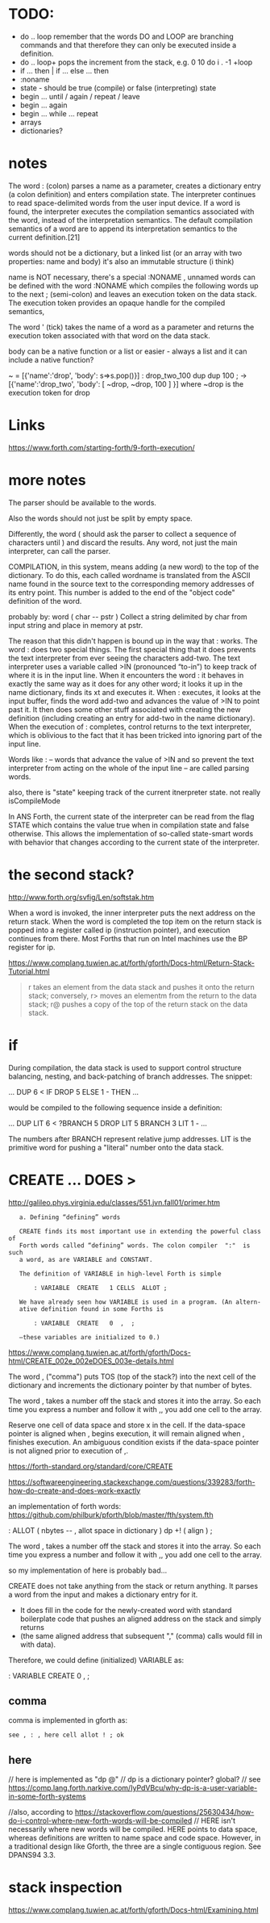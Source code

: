 
# TODO:

- do .. loop remember that the words DO and LOOP are branching commands and that therefore they can only be executed inside a definition.
- do .. loop+ pops the increment from the stack, e.g. 0 10 do i . -1 +loop
- if ... then | if ... else ... then
- :noname
- state - should be true (compile) or false (interpreting) state
- begin ... until / again / repeat / leave
- begin ... again
- begin ... while ... repeat
- arrays
- dictionaries?

# notes 

The word : (colon) parses a name as a parameter, creates a dictionary entry (a colon definition) and enters compilation state. The interpreter continues to read space-delimited words from the user input device. If a word is found, the interpreter executes the compilation semantics associated with the word, instead of the interpretation semantics. The default compilation semantics of a word are to append its interpretation semantics to the current definition.[21]

words should not be a dictionary, but a linked list (or an array with two properties: name and body)
it's also an immutable structure (i think)

name is NOT necessary, there's a special :NONAME , unnamed words can be defined with the word :NONAME which compiles the following words up to the next ; (semi-colon) and leaves an execution token on the data stack. The execution token provides an opaque handle for the compiled semantics,

The word ' (tick) takes the name of a word as a parameter and returns the execution token associated with that word on the data stack.

body can be a native function or a list
or easier - always a list and it can include a native function?

~ = [{'name':'drop', 'body': s=>s.pop()}]
: drop_two_100 dup dup 100 ; -> [{'name':'drop_two', 'body': [ ~drop,  ~drop, 100 ] }] where ~drop is the execution token for drop

# Links

https://www.forth.com/starting-forth/9-forth-execution/

# more notes

The parser should be available to the words. 

Also the words should not just be split by empty space.

Differently, the word ( should ask the parser to collect a sequence of characters until ) and discard the results.
Any word, not just the main interpreter, can call the parser.

COMPILATION, in this system, means adding (a new word) to the top of the dictionary. To do this, each called wordname is translated from the ASCII name found in the source text to the corresponding memory addresses of its entry point. This number is added to the end of the "object code" definition of the word.

probably by: word	( char -- pstr ) 	Collect a string delimited by char from input string and place in memory at pstr.

The reason that this didn't happen is bound up in the way that : works. The word : does two special things. The first special thing that it does prevents the text interpreter from ever seeing the characters add-two. The text interpreter uses a variable called >IN (pronounced “to-in”) to keep track of where it is in the input line. When it encounters the word : it behaves in exactly the same way as it does for any other word; it looks it up in the name dictionary, finds its xt and executes it. When : executes, it looks at the input buffer, finds the word add-two and advances the value of >IN to point past it. It then does some other stuff associated with creating the new definition (including creating an entry for add-two in the name dictionary). When the execution of : completes, control returns to the text interpreter, which is oblivious to the fact that it has been tricked into ignoring part of the input line.

Words like : – words that advance the value of >IN and so prevent the text interpreter from acting on the whole of the input line – are called parsing words.

also, there is "state" keeping track of the current itnerpreter state. not really isCompileMode

In ANS Forth, the current state of the interpreter can be read from the flag STATE which contains the value true when in compilation state and false otherwise. This allows the implementation of so-called state-smart words with behavior that changes according to the current state of the interpreter.

# the second stack?

http://www.forth.org/svfig/Len/softstak.htm

When a word is invoked, the inner interpreter puts the next address on the return stack. When the word is completed the top item on the return stack is popped into a register called ip (instruction pointer), and execution continues from there. Most Forths that run on Intel machines use the BP register for ip.

https://www.complang.tuwien.ac.at/forth/gforth/Docs-html/Return-Stack-Tutorial.html

>r takes an element from the data stack and pushes it onto the return stack; conversely, r> moves an elementm from the return to the data stack; r@ pushes a copy of the top of the return stack on the data stack.

# if

During compilation, the data stack is used to support control structure balancing, nesting, and back-patching of branch addresses. The snippet:

 ... DUP 6 < IF DROP 5 ELSE 1 - THEN ...

would be compiled to the following sequence inside a definition:

 ... DUP LIT 6 < ?BRANCH 5  DROP LIT 5  BRANCH 3  LIT 1 - ...

The numbers after BRANCH represent relative jump addresses. LIT is the primitive word for pushing a "literal" number onto the data stack.

# CREATE ... DOES >

http://galileo.phys.virginia.edu/classes/551.jvn.fall01/primer.htm

       a. Defining “defining” words 

       CREATE finds its most important use in extending the powerful class of 
       Forth words called “defining” words. The colon compiler  ":"  is such 
       a word, as are VARIABLE and CONSTANT. 

       The definition of VARIABLE in high-level Forth is simple 

           : VARIABLE  CREATE   1 CELLS  ALLOT ;

       We have already seen how VARIABLE is used in a program. (An altern-
       ative definition found in some Forths is

           : VARIABLE  CREATE   0  ,  ;

       —these variables are initialized to 0.)

https://www.complang.tuwien.ac.at/forth/gforth/Docs-html/CREATE_002e_002eDOES_003e-details.html

The word , ("comma") puts TOS (top of the stack?) into the next cell of the dictionary and increments the dictionary pointer by that number of bytes.

The word , takes a number off the stack and stores it into the array. So each time you express a number and follow it with ,, you add one cell to the array.

Reserve one cell of data space and store x in the cell. If the data-space pointer is aligned when , begins execution, it will remain aligned when , finishes execution. An ambiguous condition exists if the data-space pointer is not aligned prior to execution of ,.

https://forth-standard.org/standard/core/CREATE

https://softwareengineering.stackexchange.com/questions/339283/forth-how-do-create-and-does-work-exactly

an implementation of forth words:
https://github.com/philburk/pforth/blob/master/fth/system.fth

: ALLOT ( nbytes -- , allot space in dictionary ) dp +! ( align ) ;

The word , takes a number off the stack and stores it into the array. So each time you express a number and follow it with ,, you add one cell to the array.

so my implementation of here is probably bad...

CREATE does not take anything from the stack or return anything. It parses a word from the input and makes a dictionary entry for it. 
- It does fill in the code for the newly-created word with standard boilerplate code that pushes an aligned address on the stack and simply returns 
- (the same aligned address that subsequent "," (comma) calls would fill in with data). 

Therefore, we could define (initialized) VARIABLE as:

: VARIABLE CREATE 0 , ;

## comma

comma is implemented in gforth as:

`
see ,
: ,
  here cell allot ! ; ok
`

## here 

// here is implemented as "dp @"
// dp is a dictionary pointer? global?
// see https://comp.lang.forth.narkive.com/IyPdVBcu/why-dp-is-a-user-variable-in-some-forth-systems

//also, according to https://stackoverflow.com/questions/25630434/how-do-i-control-where-new-forth-words-will-be-compiled
// HERE isn't necessarily where new words will be compiled. HERE points to data space, whereas definitions are written to name space and code space. However, in a traditional design like Gforth, the three are a single contiguous region. See DPANS94 3.3.



# stack inspection

https://www.complang.tuwien.ac.at/forth/gforth/Docs-html/Examining.html
